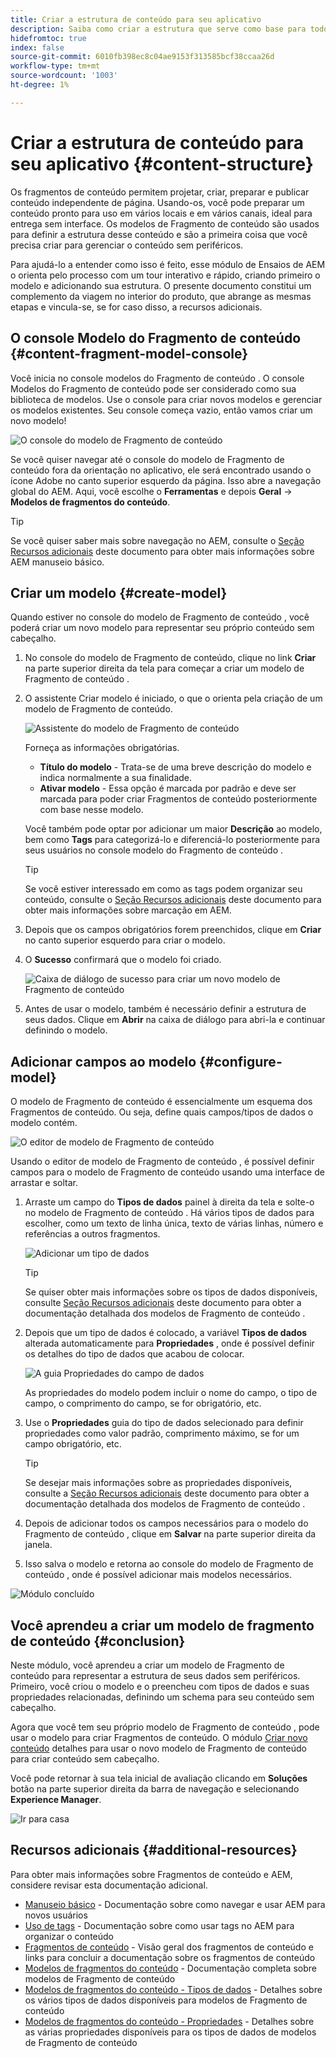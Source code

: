 ```yaml
---
title: Criar a estrutura de conteúdo para seu aplicativo
description: Saiba como criar a estrutura que serve como base para todo o seu conteúdo sem periféricos usando modelos de Fragmento de conteúdo AEM.
hidefromtoc: true
index: false
source-git-commit: 6010fb398ec8c04ae9153f313585bcf38ccaa26d
workflow-type: tm+mt
source-wordcount: '1003'
ht-degree: 1%

---
```



# Criar a estrutura de conteúdo para seu aplicativo {#content-structure}

Os fragmentos de conteúdo permitem projetar, criar, preparar e publicar conteúdo independente de página. Usando-os, você pode preparar um conteúdo pronto para uso em vários locais e em vários canais, ideal para entrega sem interface. Os modelos de Fragmento de conteúdo são usados para definir a estrutura desse conteúdo e são a primeira coisa que você precisa criar para gerenciar o conteúdo sem periféricos.

Para ajudá-lo a entender como isso é feito, esse módulo de Ensaios de AEM o orienta pelo processo com um tour interativo e rápido, criando primeiro o modelo e adicionando sua estrutura. O presente documento constitui um complemento da viagem no interior do produto, que abrange as mesmas etapas e vincula-se, se for caso disso, a recursos adicionais.

## O console Modelo do Fragmento de conteúdo {#content-fragment-model-console}

Você inicia no console modelos do Fragmento de conteúdo . O console Modelos do Fragmento de conteúdo pode ser considerado como sua biblioteca de modelos. Use o console para criar novos modelos e gerenciar os modelos existentes. Seu console começa vazio, então vamos criar um novo modelo!

![O console do modelo de Fragmento de conteúdo](assets/content-structure/content-fragment-model-console.png)

Se você quiser navegar até o console do modelo de Fragmento de conteúdo fora da orientação no aplicativo, ele será encontrado usando o ícone Adobe no canto superior esquerdo da página. Isso abre a navegação global do AEM. Aqui, você escolhe o **Ferramentas** e depois **Geral** -> **Modelos de fragmentos do conteúdo**.

>[!TIP]
>
>Se você quiser saber mais sobre navegação no AEM, consulte o [Seção Recursos adicionais](#additional-resources) deste documento para obter mais informações sobre AEM manuseio básico.

## Criar um modelo {#create-model}

Quando estiver no console do modelo de Fragmento de conteúdo , você poderá criar um novo modelo para representar seu próprio conteúdo sem cabeçalho.

1. No console do modelo de Fragmento de conteúdo, clique no link **Criar** na parte superior direita da tela para começar a criar um modelo de Fragmento de conteúdo .

1. O assistente Criar modelo é iniciado, o que o orienta pela criação de um modelo de Fragmento de conteúdo.

   ![Assistente do modelo de Fragmento de conteúdo](assets/content-structure/model-wizard.png)

   Forneça as informações obrigatórias.

   * **Título do modelo** - Trata-se de uma breve descrição do modelo e indica normalmente a sua finalidade.
   * **Ativar modelo** - Essa opção é marcada por padrão e deve ser marcada para poder criar Fragmentos de conteúdo posteriormente com base nesse modelo.

   Você também pode optar por adicionar um maior **Descrição** ao modelo, bem como **Tags** para categorizá-lo e diferenciá-lo posteriormente para seus usuários no console modelo do Fragmento de conteúdo .

   >[!TIP]
   >
   >Se você estiver interessado em como as tags podem organizar seu conteúdo, consulte o [Seção Recursos adicionais](#additional-resources) deste documento para obter mais informações sobre marcação em AEM.

1. Depois que os campos obrigatórios forem preenchidos, clique em **Criar** no canto superior esquerdo para criar o modelo.

1. O **Sucesso** confirmará que o modelo foi criado.

   ![Caixa de diálogo de sucesso para criar um novo modelo de Fragmento de conteúdo](assets/content-structure/success.png)

1. Antes de usar o modelo, também é necessário definir a estrutura de seus dados. Clique em **Abrir** na caixa de diálogo para abri-la e continuar definindo o modelo.

## Adicionar campos ao modelo {#configure-model}

O modelo de Fragmento de conteúdo é essencialmente um esquema dos Fragmentos de conteúdo. Ou seja, define quais campos/tipos de dados o modelo contém.

![O editor de modelo de Fragmento de conteúdo](assets/content-structure/model-editor.png)

Usando o editor de modelo de Fragmento de conteúdo , é possível definir campos para o modelo de Fragmento de conteúdo usando uma interface de arrastar e soltar.

1. Arraste um campo do **Tipos de dados** painel à direita da tela e solte-o no modelo de Fragmento de conteúdo . Há vários tipos de dados para escolher, como um texto de linha única, texto de várias linhas, número e referências a outros fragmentos.

   ![Adicionar um tipo de dados](assets/content-structure/drop-fields.png)

   >[!TIP]
   >
   >Se quiser obter mais informações sobre os tipos de dados disponíveis, consulte [Seção Recursos adicionais](#additional-resources) deste documento para obter a documentação detalhada dos modelos de Fragmento de conteúdo .

1. Depois que um tipo de dados é colocado, a variável **Tipos de dados** alterada automaticamente para **Propriedades** , onde é possível definir os detalhes do tipo de dados que acabou de colocar.

   ![A guia Propriedades do campo de dados](assets/content-structure/data-type-properties.png)

   As propriedades do modelo podem incluir o nome do campo, o tipo de campo, o comprimento do campo, se for obrigatório, etc.

1. Use o **Propriedades** guia do tipo de dados selecionado para definir propriedades como valor padrão, comprimento máximo, se for um campo obrigatório, etc.

   >[!TIP]
   >
   >Se desejar mais informações sobre as propriedades disponíveis, consulte a [Seção Recursos adicionais](#additional-resources) deste documento para obter a documentação detalhada dos modelos de Fragmento de conteúdo .

1. Depois de adicionar todos os campos necessários para o modelo do Fragmento de conteúdo , clique em **Salvar** na parte superior direita da janela.

1. Isso salva o modelo e retorna ao console do modelo de Fragmento de conteúdo , onde é possível adicionar mais modelos necessários.

![Módulo concluído](assets/content-structure/content-fragment-model-console-populated.png)

## Você aprendeu a criar um modelo de fragmento de conteúdo {#conclusion}

Neste módulo, você aprendeu a criar um modelo de Fragmento de conteúdo para representar a estrutura de seus dados sem periféricos. Primeiro, você criou o modelo e o preencheu com tipos de dados e suas propriedades relacionadas, definindo um schema para seu conteúdo sem cabeçalho.

Agora que você tem seu próprio modelo de Fragmento de conteúdo , pode usar o modelo para criar Fragmentos de conteúdo. O módulo [Criar novo conteúdo](create-content.md) detalhes para usar o novo modelo de Fragmento de conteúdo para criar conteúdo sem cabeçalho.

Você pode retornar à sua tela inicial de avaliação clicando em **Soluções** botão na parte superior direita da barra de navegação e selecionando **Experience Manager**.

![Ir para casa](assets/content-structure/home.png)

## Recursos adicionais {#additional-resources}

Para obter mais informações sobre Fragmentos de conteúdo e AEM, considere revisar esta documentação adicional.

* [Manuseio básico](/help/sites-cloud/authoring/getting-started/basic-handling.md) - Documentação sobre como navegar e usar AEM para novos usuários
* [Uso de tags](/help/sites-cloud/authoring/features/tags.md) - Documentação sobre como usar tags no AEM para organizar o conteúdo
* [Fragmentos de conteúdo](/help/assets/content-fragments/content-fragments.md) - Visão geral dos fragmentos de conteúdo e links para concluir a documentação sobre os fragmentos de conteúdo
* [Modelos de fragmentos do conteúdo](/help/assets/content-fragments/content-fragments-models.md) - Documentação completa sobre modelos de Fragmento de conteúdo
* [Modelos de fragmentos do conteúdo - Tipos de dados](/help/assets/content-fragments/content-fragments-models.md#data-types) - Detalhes sobre os vários tipos de dados disponíveis para modelos de Fragmento de conteúdo
* [Modelos de fragmentos do conteúdo - Propriedades](/help/assets/content-fragments/content-fragments-models.md#data-types) - Detalhes sobre as várias propriedades disponíveis para os tipos de dados de modelos de Fragmento de conteúdo

